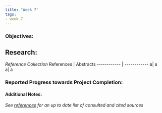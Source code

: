 ```yaml
---
title: "Week 7"
tags:
- week 7
---
```


### Objectives: 


## Research:
_Reference Collection_
References | Abstracts
------------ | ------------
a| a
a| a





### Reported Progress towards Project Completion:


#### Additional Notes:

*See [references](references.md) for an up to date list of consulted and cited sources*
